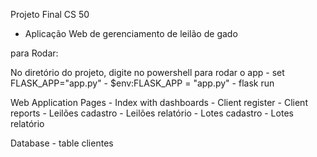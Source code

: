 Projeto Final CS 50

- Aplicação Web de gerenciamento de leilão de gado



para Rodar:

No diretório do projeto, digite no powershell para rodar o app
    - set FLASK_APP="app.py"
    - $env:FLASK_APP = "app.py"
    - flask run
    

Web Application Pages
    - Index with dashboards
    - Client register
    - Client reports
    - Leilões cadastro
    - Leilões relatório
    - Lotes cadastro
    - Lotes relatório


Database
    - table clientes
